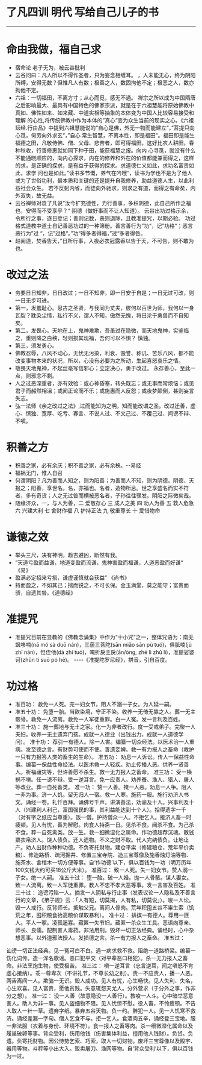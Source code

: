 # **了凡四训** 明代 写给自己儿子的书
------------

#  命由我做，福自己求
  -  宿命论 老子无为，被云谷批判
  -  云谷问曰：凡人所以不得作圣者，只为妄念相缠耳。 ，人未能无心，终为阴阳所缚，安得无数？但惟凡人有数；极善之人，数固拘他不定；极恶之人，数亦拘他不定。
  -  六祖：一切福田，不离方寸；从心而觅，感无不通。
	禅宗之所以成为中国隋唐之后影响最大、最具有中国特色的佛家宗派，就是在于六祖慧能将原始佛教中真如、佛性如来、如来藏、中道实相等抽象的本体变为中国人比较容易接受和理解
	的心性,将传统佛教中作为本体的”真心“变为众生当前的现实之心。《六祖坛经.行由品》中提到六祖慧能说的”自心是佛，外无一物而能建立“，”菩提只向心觅，何劳向外求玄“，”自心
	常生智慧，不离本性，即是福田“。福田即是能生福德之田，凡敬侍佛、僧、父母、悲苦者，即可得福田，这好比农人耕田，春种秋收，行善修惠就如同下种于田，能获福慧之报。向内
	心寻觅，就没有什么不能通晓顺应的，向内心探求，内在的修养和外在的价值都能兼而得之，这样的求，是正确的探求，是有益于获得的探求。求道德仁义如此，求功名富贵如此，求学
	问也是如此。”读书多节慨，养气在吟哦“，读书为学也不是为了他人或为了世俗功利，最本质和关键的还是提升自我修养，助益道德人生，以此利益社会众生。
	若不反躬内省，而徒向外驰求，则求之有道，而得之有命矣，内外双失，故无益。
   -  云谷禅师对袁了凡说”汝今扩充德性，力行善事，多积阴德，此自己所作之福也，安得而不受享乎？“   阴德（做好事而不让人知道）。
	云谷出功过格示余，令所行之事，逐日登记；善则记数，恶则退除，且教准提咒，以期必验。 功过格式道教中道士自记善恶功过的一种簿册。善言善行为”功“，记”功格“；恶言恶行为”过
	“，记”过格“。”功“得多者得福，”过“多者得咎。
   -  赵阅道，焚香告天，”日所行事，入夜必衣冠露香以告于天，不可告，则不敢为也。 
#  改过之法
   - 务要日日知非，日日改过；一日不知非，即一日安于自是；一日无过可改，则一日无步可进。
   - 第一，发羞耻心。思古之圣贤，与我同为丈夫，彼何以百世为师，我何以一身瓦裂？耽染尘情，私行不义，谓人不知，傲然无愧，将日沦于禽兽而不自知矣。
   - 第二，发畏心。天地在上，鬼神难欺，吾虽过在隐微，而天地鬼神，实鉴临之，重则降之白秧，轻则损其现福，吾何可以不惧？ 慎独。
   - 第三，须发勇心。
   - 佛教忍辱，八风不动心，无忧无污染，利衰、毁誉、称讥、苦乐八风，都不能改变事物本来的状况，所以，心没有必要为之所动，生起喜怒哀乐之情。
   - 敬畏天地鬼神，不起丝毫写信邪心；立定决心，勇于改过。 永存善心，至此一点，则邪念不剩。
   - 人之过恶深重者，亦有效验：或心神昏塞，转头既忘；或无事而常烦恼；或见君子而赧然相沮；或闻正论而不乐；或施惠而人反怨；或夜梦颠倒，甚则妄言失志。
   - 弘一法师《余之改过之法》,过而能知为之明，知而能改谓之圣。改过迁善，虚心、慎独、宽厚、吃亏、寡言、不说人过、不文己过、不覆己过、闻谤不辩、不嗔。

#  积善之方
 - 积善之家，必有余庆；积不善之家，必有余秧。--易经
 - 福祸无门，惟人自召
 - 何谓阴阳？凡为善而人知之，则为阳善；为善而人不知，则为阴德。阴德，天报之；阳善，享世名。名，亦福也。名者，造物所忌。世之享盛名而实不符者，多有奇货；人之无过咎而横被恶名者，子孙往往骤发。阴阳之际微矣哉。
 -  随缘济众，一，与人为善，二 爱敬存心 三 成人之美 四 劝人为善 五 救人危急 六 兴建大利 七 舍财作福 八 护持正法 九 敬重尊长 十 爱惜物命

#  谦徳之效
 -  举头三尺，决有神明，趋吉避凶，断然有我。
 -  ”天道亏盈而益谦，地道变盈而流谦，鬼神害盈而福谦，人道恶盈而好谦“ 《易》
 -  盈满必定招来亏损，谦虚谨慎就会获益” 《尚书》
 -  持而盈之，不如其己；揣而锐之，不可长保。金玉满堂，莫之能守；富贵而骄，自遗其咎。《道德经》

#  准提咒
- 准提咒目前在显教的《佛教念诵集》中作为“十小咒”之一，整体咒语为：南无飒哆喃(nā mó sà duō nán)，三藐三菩陀(sān miǎo sān pú tuó)，俱胝喃(jù zhī nán)，怛侄他(dá zhí tuō)，唵折戾主戾(ǎn/ōng, zhé lì zhǔ lì)，准提娑婆诃(zhǔn tí suō pó hē)。 ----《准提陀罗尼经》，拼音，引自百度。
# 功过格
- 准百功：
救免一人死。完一妇女节。阻人不溺一子女。为人延一嗣。
-  准五十功：
免堕一胎。当欲染境，守正不染。收养一无倚无靠之人。葬一无主骸骨。救免一人流离。救免一人军徒重罪。白一人冤。发一言利及百姓。
- 准三十功：
施一葬地与无土之家。化一为非者改行。度一受戒弟子。完聚一人夫妇。收养一无主遗弃门孩。成就一人德业（出钱出力，成就一人道德学问）。
准十功：
荐引一有德人。除一人害。编纂一切众经法。以医术治一人重病。发至德之言。有财势可使而不使。善遗妾婢。救一有力报人之畜命（救护一只有力报答人类的畜生的生命）。
准五功：
劝息一人诉讼。传人一保益性命事。编纂一保益性命经法。以医术救一人轻疾。劝止传播人恶。供养一贤善人。祈福禳灾等，但许善愿不杀生。救一无力报人之畜命。
准三功：
受一横祸不嗔。任一谤不辩。受一逆耳言。免一应责人。劝养蚕、渔人、猎人、屠人等改业。葬一自死畜类。
准一功：
赞一人善。掩一人恶。劝息一人争。阻人一非为事。济一人饥。留无归人一宿。救一人寒。施药一服。施行劝济人书文。诵经一卷。礼忏百拜。诵佛号千声。讲演善法，劝谕及十人。兴事利及十人（兴建利人利己，富国强民的事，其利益能达到十个人）。拾得遗字一千（对有字之纸应当尊重）。饭一僧。护持僧众一人。不拒乞人。接济人畜一时疲顿。见人有忧，善为解慰。肉食人持斋一日。见杀不食。闻杀不食。为己杀不食。葬一自死禽类。放一生。救一细微湿化之属命。作功德超荐沉魂。散钱粟衣帛济人。饶人债负。还人遗物。不义之财不取。代人完纳债负。让地让产。劝人出财作种种功德。不负寄托财物。建仓平粜（修建粮仓，荒年平价卖粮）、修造路桥、疏河掘井、修置三宝寺院、造三宝尊像及施香烛灯油等物、施茶水、舍棺木一切方便等事。自‘作功德’以下，俱以百钱为一功（明万历年100文钱大约可买18公斤大米）。
准百过：
致一人死。失一妇女节。赞人溺一子女。绝一人嗣。
准五十过：
堕一胎。破一人婚。抛一人骨骸。谋人妻女。致一人流离。致一人军徒重罪。教人不忠不孝大恶等事。发一言害及百姓。
准三十过：
造谤污陷一人。摘发一人阴私与行止事（发表议论一人隐私及不善言行的文章，《弟子规》云：「人有短，切莫揭，人有私，切莫说」）。唆一人讼。毁一人戒行。反背师长。抵触父兄。离间人骨肉。荒年积囤五谷不粜生索（饥荒之年，囤积粮食抬高粮价谋取暴利）。
准十过：
排摈一有德人。荐用一匪人。平人一冢。凌孤逼寡。藏匿一失节妇。藏匿一杀众生工具。恶语向尊亲、师长、良儒。配制害人毒药。非法用刑。毁坏一切正法经典。诵经时，心中杂想恶事。以外道邪法授人。发损德之言。杀一有力报人之畜命。
准五过：

讪谤一切正法经典。见一冤可白不白。遇一病求救不救。阻绝一道路桥梁。编纂一伤化词传。造一浑名歌谣。恶口犯平交（对平辈恶口相犯）。杀一无力报人之畜命。非法烹炮生物，使受极苦。
准三过：
嗔一逆耳言（忠言逆耳，闻之嗔怒不肯虚心接纳）。乖一尊卑次（不讲礼节，不尊长幼之别）。责一不应责人，播一人恶。两舌离间一人。欺骗一无识。毁人成功。见人有忧，心生畅快。见人失利、失名，心生欢喜。见人富贵，愿他贫贱。失意辄怨天尤人。分外营求（于分外之事，作非分之想）。
准一过：
没一人善（故意隐没一人善行）。教唆一人斗。心中暗举恶意害人。助人为非一事。见人盗细物不阻。见人忧惊不慰。役人畜，不怜疲顿。不告人取人一针一草。遗弃字纸。暴弃五谷天物。负一约。醉犯一人。见一人饥寒不救济。诵经差漏一字句。僧人乞食不与。拒一乞人。食酒肉五辛，诵经登三宝地。服一非法服（衣着与身份、环境不符）。食一报人之畜等肉。杀一细微湿化属命以及履巢破卵等事。背众受利，伤用他钱（伤害集体利益，擅用他人钱财）。负贷。负遗。负寄托财物。因公恃势乞索、巧索，取人一切财物。废坏三宝尊像以及殿宇、器用等物。斗秤等小出大入。贩卖屠刀、渔网等物。自‘背众受利’以下，俱以百钱为一过。

